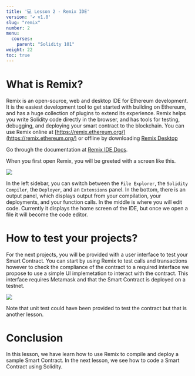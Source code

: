 ```yaml
---
title: '💻 Lesson 2 - Remix IDE'
version: '✔️ v1.0'
slug: "remix"
number: 2
menu:
  courses:
    parent: "Solidity 101"
weight: 22
toc: true
---
```


<!--
## Table of contents
- [What is Remix ?](#what-is-remix-)
- [How to test your projects ?](#how-to-test-your-projects-)
- [Conclusion](#conclusion)
-->

# What is Remix?

Remix is an open-source, web and desktop IDE for Ethereum development. 
It is the easiest development tool to get started with building on Ethereum, and has a huge collection of plugins to extend its experience. 
Remix helps you write Solidity code directly in the browser, and has tools for testing, debugging, and deploying your smart contract to the blockchain.
You can use Remix online at [https://remix.ethereum.org/](https://remix.ethereum.org/) or offline by downloading [Remix Desktop](https://github.com/ethereum/remix-desktop/releases)

Go through the documentation at [Remix IDE Docs](https://remix-ide.readthedocs.io/en/latest/).

When you first open Remix, you will be greeted with a screen like this.

<img class="medium-image" src="/wp-content/uploads/2022/07/remix1.png"></img>

In the left sidebar, you can switch between the `File Explorer`, the `Solidity Compiler`, the `Deployer`, and an `Extensions` panel.
In the bottom, there is an output panel, which displays output from your compilation, your deployments, and your function calls. 
In the middle is where you will edit code. Currently it displays the home screen of the IDE, but once we open a file it will become the code editor.

# How to test your projects?

For the next projects, you will be provided with a user interface to test your Smart Contract.
You can start by using Remix to test calls and transactions however to check the compliance of the contract to a required interface we propose to use a simple UI implemetation to interact with the contract.
This interface requires Metamask and that the Smart Contract is deployed on a testnet.

<img class="medium-image" src="/wp-content/uploads/2022/10/vote.png"></img>

Note that unit test could have been provided to test the contract but that is another lesson.

# Conclusion

In this lesson, we have learn how to use Remix to compile and deploy a sample Smart Contract. In the next lesson, we see how to code a Smart Contract using Solidity.

<!-- 

# TODO: refactoring tuto Remix //> deploy a contract on test net using Metamask

-->

<!--

When you first open Remix, you will be greeted with a screen like this.

![](/wp-content/uploads/2022/07/remix1.png)

In the left sidebar, you can switch between the `File Explorer`, the `Solidity Compiler`, the `Deployer`, and an `Extensions` panel.

In the bottom, there is an output panel, which displays output from your compilation, your deployments, and your function calls. 

In the middle is where you will edit code. Currently it displays the home screen of the IDE, but once we open a file it will become the code editor.

## Remix Workflow

In the sidebar, if you look under the `contracts` folder - Remix ships with 3 basic smart contracts to help people learn Solidity. Let's take a look at `1_Storage.sol`.

![](/wp-content/uploads/2022/07/remix2.png)

We can see the code editor now.

In the file explorer, we can also see options to create a new file or directory, upload local files, or import files from Github.

To compile our contracts, we shift over to the `Solidity Compiler` tab, and we will see something like this in the sidebar.

![](/wp-content/uploads/2022/07/remix3.png)

Here, we can choose which `Compiler Version` we want, which smart-contract programming language we are using (mostly you will just be using Solidity), and some further configuration options.

Note: The other programming language listed in Remix, `Yul`, is a lower-level language. It is meant for intermediate compilation, and is closer to the hardware than Solidity is. 99% of the time you will not be coding in Yul. Read more about Yul here - [https://docs.soliditylang.org/en/v0.8.9/yul.html](https://docs.soliditylang.org/en/v0.8.9/yul.html)

Clicking `Compile 1_Storage.sol` will compile the contract and make it ready for deployment.

![](/wp-content/uploads/2022/07/remix4.png)

Moving over to the `Deployment` tab, we will see something like this in the sidebar.

![](/wp-content/uploads/2022/07/remix5.png)

First thing to note here is the `Environment`. Remix ships with a `Javascript VM` - which is a simulator of the Ethereum Virtual Machine (EVM) in the browser. This allows for fast testing and debugging of your smart contract, as long as your contract doesn't depend on another contract deployed to a real Ethereum network. Thankfully, our Storage contract does not, so we can test it right here in the Javascript VM.

To deploy to actual networks, we will want to change our `Environment` to one of the other options listed there (more on this later).

Along with the `Javascript VM`, Remix creates a set of fake accounts, all loaded up with 100 ETH, to test with. 

Select the `1_Storage.sol` contract from the dropdown, and click `Deploy` to deploy the contract. 

![](/wp-content/uploads/2022/07/remix6.png)

Once the contract is deployed, you will see it under the `Deployed Contracts` section - where you can now call functions on your smart contract.

Calling the `retrieve` function will return a value of `0` right now, which is the default value for integers in Solidity. 

![](/wp-content/uploads/2022/07/remix7.png)

Also, we will see in the Output panel some logs about the call to `Storage.retrieve` which is our function.

Now, let's try calling the `store` value with the number `5`.

![](/wp-content/uploads/2022/07/remix8.png)

Again, we see some logs in the output panel about the call to `Storage.store`. Now, if we try to `retrieve` again, the output will be `5`. 

![](/wp-content/uploads/2022/07/remix9.png)

**NOTE** - None of these function calls/transactions we made opened up your digital wallet (metamask). This is because we are testing in the `Javascript VM` currently, and that is just a simulator working with fake accounts. When deploying to a real network (Testnet or mainnet), transactions need to be confirmed and signed through your digital wallet. 
-->

<!--


https://trufflesuite.com/ganache/

-->
